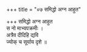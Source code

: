 +++
title = "०७ समिद्धो अग्न आहुत"

+++
समिद्धो अग्न आहुत  
स नो माभ्यपक्रमीः ।  
अत्रैव दीदिहि द्यवि  
ज्योक् च सूर्याय दृशे ॥